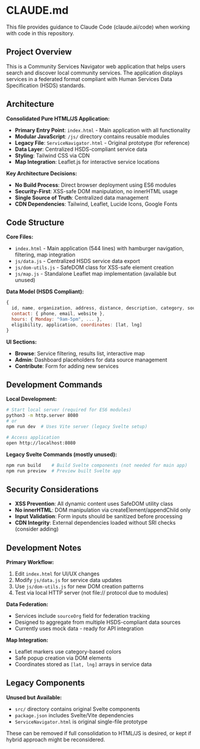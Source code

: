 # CLAUDE.md

This file provides guidance to Claude Code (claude.ai/code) when working with code in this repository.

## Project Overview

This is a Community Services Navigator web application that helps users search and discover local community services. The application displays services in a federated format compliant with Human Services Data Specification (HSDS) standards.

## Architecture

**Consolidated Pure HTML/JS Application:**
- **Primary Entry Point**: `index.html` - Main application with all functionality
- **Modular JavaScript**: `/js/` directory contains reusable modules
- **Legacy File**: `ServiceNavigator.html` - Original prototype (for reference)
- **Data Layer**: Centralized HSDS-compliant service data
- **Styling**: Tailwind CSS via CDN
- **Map Integration**: Leaflet.js for interactive service locations

**Key Architecture Decisions:**
- **No Build Process**: Direct browser deployment using ES6 modules
- **Security-First**: XSS-safe DOM manipulation, no innerHTML usage
- **Single Source of Truth**: Centralized data management
- **CDN Dependencies**: Tailwind, Leaflet, Lucide Icons, Google Fonts

## Code Structure

**Core Files:**
- `index.html` - Main application (544 lines) with hamburger navigation, filtering, map integration
- `js/data.js` - Centralized HSDS service data export
- `js/dom-utils.js` - SafeDOM class for XSS-safe element creation
- `js/map.js` - Standalone Leaflet map implementation (available but unused)

**Data Model (HSDS Compliant):**
```javascript
{
  id, name, organization, address, distance, description, category, sourceOrg,
  contact: { phone, email, website },
  hours: { Monday: "9am-5pm", ... },
  eligibility, application, coordinates: [lat, lng]
}
```

**UI Sections:**
- **Browse**: Service filtering, results list, interactive map
- **Admin**: Dashboard placeholders for data source management
- **Contribute**: Form for adding new services

## Development Commands

**Local Development:**
```bash
# Start local server (required for ES6 modules)
python3 -m http.server 8080
# or
npm run dev  # Uses Vite server (legacy Svelte setup)

# Access application
open http://localhost:8080
```

**Legacy Svelte Commands (mostly unused):**
```bash
npm run build    # Build Svelte components (not needed for main app)
npm run preview  # Preview built Svelte app
```

## Security Considerations

- **XSS Prevention**: All dynamic content uses SafeDOM utility class
- **No innerHTML**: DOM manipulation via createElement/appendChild only  
- **Input Validation**: Form inputs should be sanitized before processing
- **CDN Integrity**: External dependencies loaded without SRI checks (consider adding)

## Development Notes

**Primary Workflow:**
1. Edit `index.html` for UI/UX changes
2. Modify `js/data.js` for service data updates
3. Use `js/dom-utils.js` for new DOM creation patterns
4. Test via local HTTP server (not file:// protocol due to modules)

**Data Federation:**
- Services include `sourceOrg` field for federation tracking
- Designed to aggregate from multiple HSDS-compliant data sources
- Currently uses mock data - ready for API integration

**Map Integration:**
- Leaflet markers use category-based colors
- Safe popup creation via DOM elements
- Coordinates stored as `[lat, lng]` arrays in service data

## Legacy Components

**Unused but Available:**
- `src/` directory contains original Svelte components
- `package.json` includes Svelte/Vite dependencies  
- `ServiceNavigator.html` is original single-file prototype

These can be removed if full consolidation to HTML/JS is desired, or kept if hybrid approach might be reconsidered.